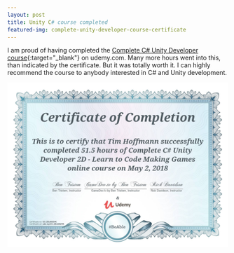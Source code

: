 ```yaml
---
layout: post
title: Unity C# course completed
featured-img: complete-unity-developer-course-certificate
---
```


I am proud of having completed the [Complete C# Unity Developer course](https://www.udemy.com/unitycourse/){:target="_blank"} on udemy.com. Many more hours went into this, than indicated by the certificate. But it was totally worth it. I can highly recommend the course to anybody interested in C# and Unity development.

![Complete C# Unity Developer course Certificate of completion](/assets/img/posts/complete-unity-developer-course-certificate.jpg "Certificate of completion")
